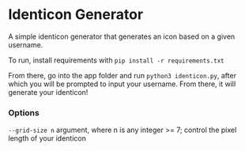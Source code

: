# Identicon Generator
A simple identicon generator that generates an icon based on a given username.

To run, install requirements with `pip install -r requirements.txt`

From there, go into the app folder and run `python3 identicon.py`, after which you will be prompted to input your username. From there, it will generate your identicon!

### Options
`--grid-size n` argument, where n is any integer >= 7; control the pixel length of your identicon
